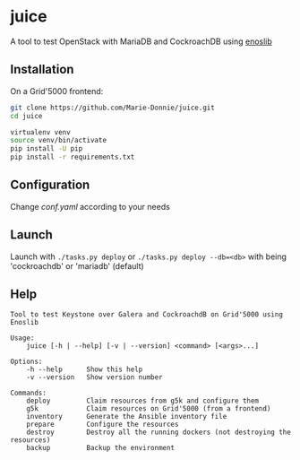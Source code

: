 # juice

A tool to test OpenStack with MariaDB and CockroachDB using [enoslib](https://github.com/BeyondTheClouds/enoslib)


## Installation

On a Grid'5000 frontend:

```bash
git clone https://github.com/Marie-Donnie/juice.git
cd juice
```

```bash
virtualenv venv
source venv/bin/activate
pip install -U pip
pip install -r requirements.txt
```

## Configuration

Change *conf.yaml* according to your needs

## Launch

Launch with `./tasks.py deploy` or `./tasks.py deploy --db=<db>` with <db> being 'cockroachdb' or 'mariadb' (default)

## Help

```
Tool to test Keystone over Galera and CockroachdB on Grid'5000 using Enoslib

Usage:
    juice [-h | --help] [-v | --version] <command> [<args>...]

Options:
    -h --help      Show this help
    -v --version   Show version number

Commands:
    deploy         Claim resources from g5k and configure them
    g5k            Claim resources on Grid'5000 (from a frontend)
    inventory      Generate the Ansible inventory file
    prepare        Configure the resources
    destroy        Destroy all the running dockers (not destroying the resources)
    backup         Backup the environment
```

